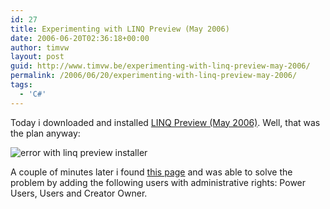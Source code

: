 ```yaml
---
id: 27
title: Experimenting with LINQ Preview (May 2006)
date: 2006-06-20T02:36:18+00:00
author: timvw
layout: post
guid: http://www.timvw.be/experimenting-with-linq-preview-may-2006/
permalink: /2006/06/20/experimenting-with-linq-preview-may-2006/
tags:
  - 'C#'
---
```

Today i downloaded and installed [LINQ Preview (May 2006)](http://www.microsoft.com/downloads/details.aspx?familyid=1e902c21-340c-4d13-9f04-70eb5e3dceea&displaylang=en). Well, that was the plan anyway:

![error with linq preview installer](http://www.timvw.be/wp-content/images/linq-2006-06-error.png)

A couple of minutes later i found [this page](http://forums.microsoft.com/MSDN/ShowPost.aspx?PostID=394174&SiteID=1) and was able to solve the problem by adding the following users with administrative rights: Power Users, Users and Creator Owner.
